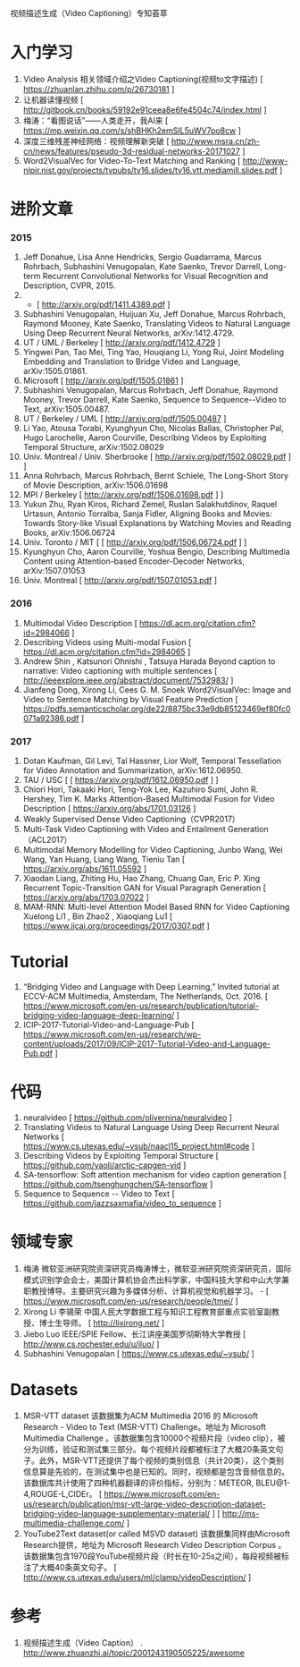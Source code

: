 视频描述生成（Video Captioning）专知荟萃
# 入门学习
1. Video Analysis 相关领域介绍之Video Captioning(视频to文字描述)  [ https://zhuanlan.zhihu.com/p/26730181 ]
1. 让机器读懂视频  [ http://gitbook.cn/books/59192e91ceea8e6fe4504c74/index.html ]
1. 梅涛：“看图说话”——人类走开，我AI来  [ https://mp.weixin.qq.com/s/shBHKh2emSIL5uWV7po8cw ]
1. 深度三维残差神经网络：视频理解新突破  [ http://www.msra.cn/zh-cn/news/features/pseudo-3d-residual-networks-20171027 ]
1. Word2VisualVec for Video-To-Text Matching and Ranking  [ http://www-nlpir.nist.gov/projects/tvpubs/tv16.slides/tv16.vtt.mediamill.slides.pdf ]

# 进阶文章
### 2015
1. Jeff Donahue, Lisa Anne Hendricks, Sergio Guadarrama, Marcus Rohrbach, Subhashini Venugopalan, Kate Saenko, Trevor Darrell, Long-term Recurrent Convolutional Networks for Visual Recognition and Description, CVPR, 2015.
1. -   [ http://arxiv.org/pdf/1411.4389.pdf ]
1. Subhashini Venugopalan, Huijuan Xu, Jeff Donahue, Marcus Rohrbach, Raymond Mooney, Kate Saenko, Translating Videos to Natural Language Using Deep Recurrent Neural Networks, arXiv:1412.4729.
1. UT / UML / Berkeley   [ http://arxiv.org/pdf/1412.4729 ]
1. Yingwei Pan, Tao Mei, Ting Yao, Houqiang Li, Yong Rui, Joint Modeling Embedding and Translation to Bridge Video and Language, arXiv:1505.01861.
1. Microsoft   [ http://arxiv.org/pdf/1505.01861 ]
1. Subhashini Venugopalan, Marcus Rohrbach, Jeff Donahue, Raymond Mooney, Trevor Darrell, Kate Saenko, Sequence to Sequence--Video to Text, arXiv:1505.00487.
1. UT / Berkeley / UML   [ http://arxiv.org/pdf/1505.00487 ]
1. Li Yao, Atousa Torabi, Kyunghyun Cho, Nicolas Ballas, Christopher Pal, Hugo Larochelle, Aaron Courville, Describing Videos by Exploiting Temporal Structure, arXiv:1502.08029
1. Univ. Montreal / Univ. Sherbrooke   [ http://arxiv.org/pdf/1502.08029.pdf ] ]
1. Anna Rohrbach, Marcus Rohrbach, Bernt Schiele, The Long-Short Story of Movie Description, arXiv:1506.01698
1. MPI / Berkeley   [ http://arxiv.org/pdf/1506.01698.pdf ] ]
1. Yukun Zhu, Ryan Kiros, Richard Zemel, Ruslan Salakhutdinov, Raquel Urtasun, Antonio Torralba, Sanja Fidler, Aligning Books and Movies: Towards Story-like Visual Explanations by Watching Movies and Reading Books, arXiv:1506.06724
1. Univ. Toronto / MIT   [   [ http://arxiv.org/pdf/1506.06724.pdf ] ]
1. Kyunghyun Cho, Aaron Courville, Yoshua Bengio, Describing Multimedia Content using Attention-based Encoder-Decoder Networks, arXiv:1507.01053
1. Univ. Montreal   [ http://arxiv.org/pdf/1507.01053.pdf ]
### 2016
1. Multimodal Video Description  [ https://dl.acm.org/citation.cfm?id=2984066 ]
1. Describing Videos using Multi-modal Fusion  [ https://dl.acm.org/citation.cfm?id=2984065 ]
1. Andrew Shin , Katsunori Ohnishi , Tatsuya Harada Beyond caption to narrative: Video captioning with multiple sentences  [ http://ieeexplore.ieee.org/abstract/document/7532983/ ]
1. Jianfeng Dong, Xirong Li, Cees G. M. Snoek Word2VisualVec: Image and Video to Sentence Matching by Visual Feature Prediction  [ https://pdfs.semanticscholar.org/de22/8875bc33e9db85123469ef80fc0071a92386.pdf ]
### 2017
1. Dotan Kaufman, Gil Levi, Tal Hassner, Lior Wolf, Temporal Tessellation for Video Annotation and Summarization, arXiv:1612.06950.
1. TAU / USC   [   [ https://arxiv.org/pdf/1612.06950.pdf ] ]
1. Chiori Hori, Takaaki Hori, Teng-Yok Lee, Kazuhiro Sumi, John R. Hershey, Tim K. Marks Attention-Based Multimodal Fusion for Video Description  [ https://arxiv.org/abs/1701.03126 ]
1. Weakly Supervised Dense Video Captioning（CVPR2017）
1. Multi-Task Video Captioning with Video and Entailment Generation（ACL2017）
1. Multimodal Memory Modelling for Video Captioning, Junbo Wang, Wei Wang, Yan Huang, Liang Wang, Tieniu Tan  [ https://arxiv.org/abs/1611.05592 ]
1. Xiaodan Liang, Zhiting Hu, Hao Zhang, Chuang Gan, Eric P. Xing Recurrent Topic-Transition GAN for Visual Paragraph Generation  [ https://arxiv.org/abs/1703.07022 ]
1. MAM-RNN: Multi-level Attention Model Based RNN for Video Captioning Xuelong Li1 , Bin Zhao2 , Xiaoqiang Lu1  [ https://www.ijcai.org/proceedings/2017/0307.pdf ]

# Tutorial
1. “Bridging Video and Language with Deep Learning,” Invited tutorial at ECCV-ACM Multimedia, Amsterdam, The Netherlands, Oct. 2016.  [ https://www.microsoft.com/en-us/research/publication/tutorial-bridging-video-language-deep-learning/ ]
1. ICIP-2017-Tutorial-Video-and-Language-Pub  [ https://www.microsoft.com/en-us/research/wp-content/uploads/2017/09/ICIP-2017-Tutorial-Video-and-Language-Pub.pdf ]

# 代码
1. neuralvideo  [ https://github.com/olivernina/neuralvideo ]
1. Translating Videos to Natural Language Using Deep Recurrent Neural Networks  [  https://www.cs.utexas.edu/~vsub/naacl15_project.html#code ]
1. Describing Videos by Exploiting Temporal Structure  [ https://github.com/yaoli/arctic-capgen-vid ]
1. SA-tensorflow: Soft attention mechanism for video caption generation  [ https://github.com/tsenghungchen/SA-tensorflow ]
1. Sequence to Sequence -- Video to Text  [ https://github.com/jazzsaxmafia/video_to_sequence ]

# 领域专家
1. 梅涛 微软亚洲研究院资深研究员梅涛博士，微软亚洲研究院资深研究员，国际模式识别学会会士，美国计算机协会杰出科学家，中国科技大学和中山大学兼职教授博导。主要研究兴趣为多媒体分析、计算机视觉和机器学习。 -   [ https://www.microsoft.com/en-us/research/people/tmei/ ]
1. Xirong Li 李锡荣 中国人民大学数据工程与知识工程教育部重点实验室副教授、博士生导师。  [ http://lixirong.net/ ]
1. Jiebo Luo IEEE/SPIE Fellow、长江讲座美国罗彻斯特大学教授  [ http://www.cs.rochester.edu/u/jluo/ ]
1. Subhashini Venugopalan   [ https://www.cs.utexas.edu/~vsub/ ]

# Datasets
1. MSR-VTT dataset 该数据集为ACM Multimedia 2016 的 Microsoft Research - Video to Text (MSR-VTT) Challenge。地址为 Microsoft Multimedia Challenge 。该数据集包含10000个视频片段（video clip），被分为训练，验证和测试集三部分。每个视频片段都被标注了大概20条英文句子。此外，MSR-VTT还提供了每个视频的类别信息（共计20类），这个类别信息算是先验的，在测试集中也是已知的。同时，视频都是包含音频信息的。该数据库共计使用了四种机器翻译的评价指标，分别为：METEOR, BLEU@1-4,ROUGE-L,CIDEr。  [ https://www.microsoft.com/en-us/research/publication/msr-vtt-large-video-description-dataset-bridging-video-language-supplementary-material/ ]  [ http://ms-multimedia-challenge.com/ ]
1. YouTube2Text dataset(or called MSVD dataset) 该数据集同样由Microsoft Research提供，地址为 Microsoft Research Video Description Corpus 。该数据集包含1970段YouTube视频片段（时长在10-25s之间），每段视频被标注了大概40条英文句子。  [ http://www.cs.utexas.edu/users/ml/clamp/videoDescription/ ]
# 参考
1. 视频描述生成（Video Caption） . http://www.zhuanzhi.ai/topic/2001243190505225/awesome